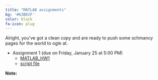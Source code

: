 ```yaml
---
title: "MATLAB assignments"
bg: '#63BD2F'
color: black
fa-icon: plug
---
```


Alright, you've got a clean copy and are ready to push some schmancy pages for the world to ogle at.


- Assignment 1 (due on Friday, January 25 at 5:00 PM)
    - [MATLAB_HW1]( myfiles/MAT362_MATLAB_HW1.pdf)
    - [script file]( myfiles/matlab_HW1_firstname_lastname.m)
      
**Note:** 
